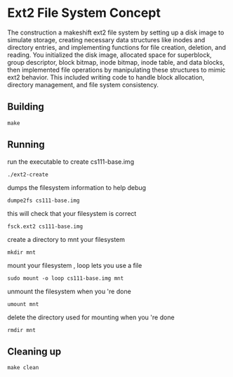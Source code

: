 # Ext2 File System Concept

The construction a makeshift ext2 file system by setting up a disk image to simulate storage, creating necessary data structures like inodes and directory entries, and implementing functions for file creation, deletion, and reading. You initialized the disk image, allocated space for superblock, group descriptor, block bitmap, inode bitmap, inode table, and data blocks, then implemented file operations by manipulating these structures to mimic ext2 behavior. This included writing code to handle block allocation, directory management, and file system consistency.

## Building

```
make
```

## Running

run the executable to create cs111-base.img
```
./ext2-create 
```
dumps the filesystem information to help debug
```
dumpe2fs cs111-base.img
``` 
this will check that your filesystem is correct 
```
fsck.ext2 cs111-base.img
``` 
create a directory to mnt your filesystem 
```
mkdir mnt
```
mount your filesystem , loop lets you use a file
```
sudo mount -o loop cs111-base.img mnt
```
unmount the filesystem when you 're done
```
umount mnt
```
delete the directory used for mounting when you 're done
```
rmdir mnt
```

## Cleaning up

```
make clean
```
